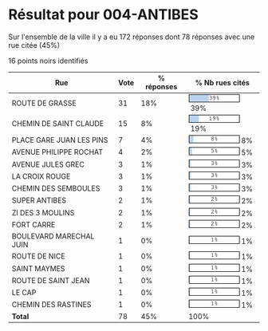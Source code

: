 # Résultat pour 004-ANTIBES

Sur l'ensemble de la ville il y a eu 172 réponses dont 78 réponses avec une rue citée (45%)

16 points noirs identifiés

| Rue | Vote | % réponses | % Nb rues cités|
|-----|------|------------|----------------|
| ROUTE DE GRASSE | 31 | 18% | <img src="../../img/bar_39.gif" />&nbsp;39%|
| CHEMIN DE SAINT CLAUDE | 15 | 8% | <img src="../../img/bar_19.gif" />&nbsp;19%|
| PLACE GARE JUAN LES PINS | 7 | 4% | <img src="../../img/bar_8.gif" />&nbsp;8%|
| AVENUE PHILIPPE ROCHAT | 4 | 2% | <img src="../../img/bar_5.gif" />&nbsp;5%|
| AVENUE JULES GREC | 3 | 1% | <img src="../../img/bar_3.gif" />&nbsp;3%|
| LA CROIX ROUGE | 3 | 1% | <img src="../../img/bar_3.gif" />&nbsp;3%|
| CHEMIN DES SEMBOULES | 3 | 1% | <img src="../../img/bar_3.gif" />&nbsp;3%|
| SUPER ANTIBES | 2 | 1% | <img src="../../img/bar_2.gif" />&nbsp;2%|
| ZI DES 3 MOULINS | 2 | 1% | <img src="../../img/bar_2.gif" />&nbsp;2%|
| FORT CARRE | 2 | 1% | <img src="../../img/bar_2.gif" />&nbsp;2%|
| BOULEVARD MARECHAL JUIN | 1 | 0% | <img src="../../img/bar_1.gif" />&nbsp;1%|
| ROUTE DE NICE | 1 | 0% | <img src="../../img/bar_1.gif" />&nbsp;1%|
| SAINT MAYMES | 1 | 0% | <img src="../../img/bar_1.gif" />&nbsp;1%|
| ROUTE DE SAINT JEAN | 1 | 0% | <img src="../../img/bar_1.gif" />&nbsp;1%|
| LE CAP | 1 | 0% | <img src="../../img/bar_1.gif" />&nbsp;1%|
| CHEMIN DES RASTINES | 1 | 0% | <img src="../../img/bar_1.gif" />&nbsp;1%|
| **Total** | 78 | 45% | 100%|
